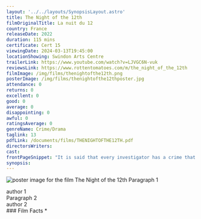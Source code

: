 ```yaml
---
layout: '../../layouts/SynopsisLayout.astro'
title: The Night of the 12th
filmOriginalTitle: La nuit du 12
country: France
releaseDate: 2022
duration: 115 mins
certificate: Cert 15
viewingDate: 2024-03-13T19:45:00
locationShowing: Swindon Arts Centre
trailerLink: https://www.youtube.com/watch?v=LJVGC6N-vuk
reviewsLink: https://www.rottentomatoes.com/m/the_night_of_the_12th
filmImage: /img/films/thenightofthe12th.png
posterImage: /img/films/thenightofthe12thposter.jpg
attendance: 0
returns: 0
excellent: 0
good: 0
average: 0
disappointing: 0
awful: 0
ratingsAverage: 0
genreName: Crime/Drama
taglink: 13
pdfLink: /documents/films/THENIGHTOFTHE12TH.pdf
directorsWriters: 
cast: 
frontPageSnippet: "It is said that every investigator has a crime that haunts them, a case that hurts them more than the others, without them necessarily knowing why.  For Yohan that case is the murder of Clara."
synopsis: 
--- 
```

![poster image for the film The Night of the 12th]( /img/films/thenightofthe12th.png "alt text") 
Paragraph 1 
<div class="review__author review__author--review1"> 
author 1 
</div> 
Paragraph 2   
<div class="review__author"> 
author 2 
</div> 
### Film Facts 
*